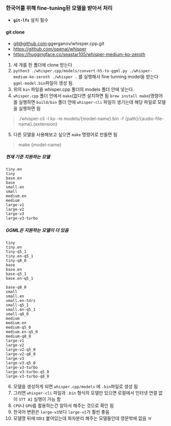 ### 한국어를 위해 fine-tuning된 모델을 받아서 처리

* **`git-lfs`** 설치 필수

#### git clone
- git@github.com:ggerganov/whisper.cpp.git
- https://github.com/openai/whisper
- https://huggingface.co/seastar105/whisper-medium-ko-zeroth <!-- ko fine tunning model -->

1. 세 개를 한 폴더에 clone 받는다
2. `python3 ./whisper.cpp/models/convert-h5-to-ggml.py ./whisper-medium-ko-zeroth ./whisper .` 를 실행해서 fine tunning model을 받는다`ggml-model.bin`파일이 생성 됨.
3. 위의 `bin` 파일을 whisper.cpp 폴더의 models 폴더 안에 넣는다.
4. `whisper.cpp` 폴더 안에서 `make`(없다면 설치하면 됨 `brew install make`)명령어를 실행하면 `build/bin` 폴더 안에 `whisper-cli` 파일이 생기는데 해당 파일로 모델을 실행하면 됨

> ./whisper-cli -l ko -m models/{model-name}.bin -f {path}/{audio-file-name}.{extension}

5. 다른 모델을 사용해보고 싶으면 `make` 명령어로 만들면 됨

> make {model-name}

##### 현재 기준 지원하는 모델
```
tiny.en
tiny
base.en
base
small.en
small
medium.en
medium
large-v1
large-v2
large-v3
large-v3-turbo
```

##### GGML은 지원하는 모델이 더 있음
```
tiny
tiny.en
tiny-q5_1
tiny.en-q5_1
tiny-q8_0
base
base.en
base-q5_1
base.en-q5_1

base-q8_0
small
small.en
small.en-tdrz
small-q5_1
small.en-q5_1
small-q8_0
medium
medium.en
medium-q5_0
medium.en-q5_0
medium-q8_0
large-v1
large-v2
large-v2-q5_0
large-v2-q8_0
large-v3
large-v3-q5_0
large-v3-turbo
large-v3-turbo-q5_0
large-v3-turbo-q8_0
```

6. 모델을 생성하게 되면 `whisper.cpp/models` 에 `.bin`파일로 생성 됨
7. 그러면 `whisper-cli` 파일과 `.bin` 형식의 모델만 있으면 로컬에서 인터넷 연결 없이 `STT AI` 실행이 가능 함
8. `CPU`나 `GPU`를 활용하는건 알아서 해주는 것으로 확인 됨
9. 한국어 변환은 `large-v3`보다 `large-v2`가 훨씬 좋음
10. 모델명 뒤에 tdrz 붙어있는데 화자분리 해주는 모델들인데 영문밖에 없음 ㅠ